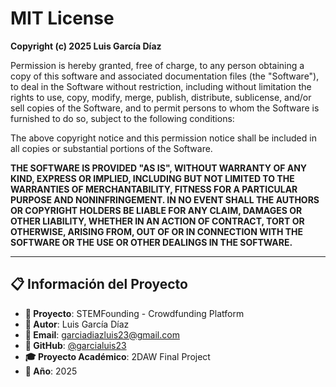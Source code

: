 # MIT License

**Copyright (c) 2025 Luis García Díaz**

Permission is hereby granted, free of charge, to any person obtaining a copy of this software and associated documentation files (the "Software"), to deal in the Software without restriction, including without limitation the rights to use, copy, modify, merge, publish, distribute, sublicense, and/or sell copies of the Software, and to permit persons to whom the Software is furnished to do so, subject to the following conditions:

The above copyright notice and this permission notice shall be included in all copies or substantial portions of the Software.

**THE SOFTWARE IS PROVIDED "AS IS", WITHOUT WARRANTY OF ANY KIND, EXPRESS OR IMPLIED, INCLUDING BUT NOT LIMITED TO THE WARRANTIES OF MERCHANTABILITY, FITNESS FOR A PARTICULAR PURPOSE AND NONINFRINGEMENT. IN NO EVENT SHALL THE AUTHORS OR COPYRIGHT HOLDERS BE LIABLE FOR ANY CLAIM, DAMAGES OR OTHER LIABILITY, WHETHER IN AN ACTION OF CONTRACT, TORT OR OTHERWISE, ARISING FROM, OUT OF OR IN CONNECTION WITH THE SOFTWARE OR THE USE OR OTHER DEALINGS IN THE SOFTWARE.**

---

## 📋 Información del Proyecto

- **📁 Proyecto**: STEMFounding - Crowdfunding Platform
- **👤 Autor**: Luis García Díaz
- **📧 Email**: [garciadiazluis23@gmail.com](mailto:garciadiazluis23@gmail.com)
- **🔗 GitHub**: [@garcialuis23](https://github.com/garcialuis23)
- **🎓 Proyecto Académico**: 2DAW Final Project
- **📅 Año**: 2025
